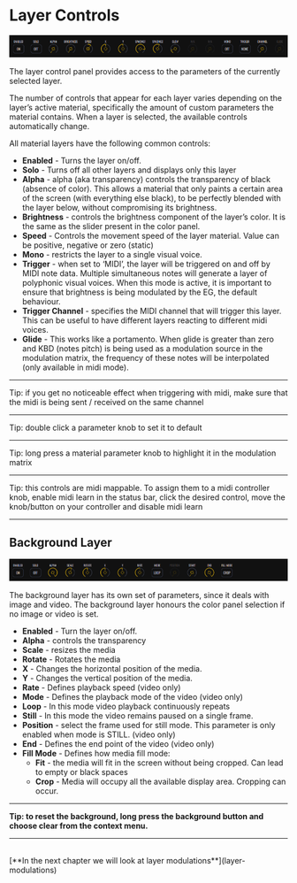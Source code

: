 # Layer Controls

<img alt="VS Layer Controls" src="/vs/images/layer-controls@2x.png" />

The layer control panel provides access to the parameters of the currently selected layer.

The number of controls that appear for each layer varies depending on the layer’s active material, specifically the amount of custom parameters the material contains. When a layer is selected, the available controls automatically change.

All material layers have the following common controls:

- **Enabled** - Turns the layer on/off.
- **Solo** - Turns off all other layers and displays only this layer
- **Alpha** - alpha (aka transparency) controls the transparency of black (absence of color). This allows a material that only paints a certain area of the screen (with everything else black), to be perfectly blended with the layer below, without compromising its brightness.
- **Brightness** - controls the brightness component of the layer’s color. It is the same as the slider present in the color panel.
- **Speed** - Controls the movement speed of the layer material. Value can be positive, negative or zero (static)
- **Mono** - restricts the layer to a single visual voice.
- **Trigger** - when set to ‘MIDI’, the layer will be triggered on and off by MIDI note data. Multiple simultaneous notes will generate a layer of polyphonic visual voices. When this mode is active, it is important to ensure that brightness is being modulated by the EG, the default behaviour.
- **Trigger Channel** - specifies the MIDI channel that will trigger this layer. This can be useful to have different layers reacting to different midi voices.
- **Glide** - This works like a portamento. When glide is greater than zero and KBD (notes pitch) is being used as a modulation source in the modulation matrix, the frequency of these notes will be interpolated (only available in midi mode).

***
Tip: if you get no noticeable effect when triggering with midi, make sure that the midi is being sent / received on the same channel
***
Tip: double click a parameter knob to set it to default
***
Tip: long press a material parameter knob to highlight it in the modulation matrix
***
Tip: this controls are midi mappable. To assign them to a midi controller knob, enable midi learn in the status bar, click the desired control, move the knob/button on your controller and disable midi learn
***

## Background Layer

<img alt="VS Layer Controls" src="/vs/images/background-layer-controls@2x.png" />

The background layer has its own set of parameters, since it deals with image and video. The background layer honours the color panel selection if no image or video is set.

- **Enabled** - Turn the layer on/off.
- **Alpha** - controls the transparency
- **Scale** - resizes the media
- **Rotate** - Rotates the media
- **X** - Changes the horizontal position of the media.
- **Y** - Changes the vertical position of the media.
- **Rate** - Defines playback speed (video only)
- **Mode** - Defines the playback mode of the video (video only)
- **Loop** - In this mode video playback continuously repeats
- **Still** - In this mode the video remains paused on a single frame.
- **Position** - select the frame used for still mode. This parameter is only enabled when mode is STILL. (video only)
- **End** - Defines the end point of the video (video only)
- **Fill Mode** - Defines how media fill mode:
    - **Fit** - the media will fit in the screen without being cropped. Can lead to empty or black spaces
    - **Crop** - Media will occupy all the available display area. Cropping can occur.

***
**Tip: to reset the background, long press the background button and choose clear from the context menu.**
***
<br/>
[**In the next chapter we will look at layer modulations**](layer-modulations)